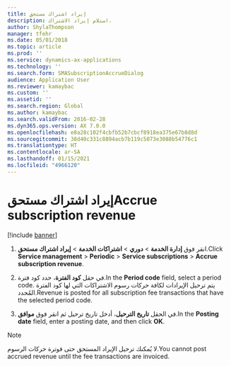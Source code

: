 ```yaml
---
title: إيراد اشتراك مستحق
description: استلام إيراد الاشتراك.
author: ShylaThompson
manager: tfehr
ms.date: 05/01/2018
ms.topic: article
ms.prod: ''
ms.service: dynamics-ax-applications
ms.technology: ''
ms.search.form: SMASubscriptionAccrueDialog
audience: Application User
ms.reviewer: kamaybac
ms.custom: ''
ms.assetid: ''
ms.search.region: Global
ms.author: kamaybac
ms.search.validFrom: 2016-02-28
ms.dyn365.ops.version: AX 7.0.0
ms.openlocfilehash: e8a28c102f4cbfb52b7cbcf8918ea375e67b8d8d
ms.sourcegitcommit: 38d40c331c8894acb7b119c5073e3088b54776c1
ms.translationtype: HT
ms.contentlocale: ar-SA
ms.lasthandoff: 01/15/2021
ms.locfileid: "4966120"
---
```

# <a name="accrue-subscription-revenue"></a><span data-ttu-id="0ed12-103">إيراد اشتراك مستحق</span><span class="sxs-lookup"><span data-stu-id="0ed12-103">Accrue subscription revenue</span></span> 

[!include [banner](../includes/banner.md)]


1.  <span data-ttu-id="0ed12-104">انقر فوق **إدارة الخدمة** \> **دوري** \> **اشتراكات الخدمة** \> **إيراد اشتراك مستحق**.</span><span class="sxs-lookup"><span data-stu-id="0ed12-104">Click **Service management** \> **Periodic** \> **Service subscriptions** \> **Accrue subscription revenue**.</span></span>

2.  <span data-ttu-id="0ed12-105">في حقل **كود الفترة**، حدد كود فترة.</span><span class="sxs-lookup"><span data-stu-id="0ed12-105">In the **Period code** field, select a period code.</span></span> <span data-ttu-id="0ed12-106">يتم ترحيل الإيرادات لكافة حركات رسوم الاشتراكات التي لها كود الفترة المُحدد.</span><span class="sxs-lookup"><span data-stu-id="0ed12-106">Revenue is posted for all subscription fee transactions that have the selected period code.</span></span>

3.  <span data-ttu-id="0ed12-107">في الحقل **تاريخ الترحيل**، أدخل تاريخ ترحيل ثم انقر فوق **موافق**.</span><span class="sxs-lookup"><span data-stu-id="0ed12-107">In the **Posting date** field, enter a posting date, and then click **OK**.</span></span>


> [!NOTE]
> <P><span data-ttu-id="0ed12-108">لا يُمكنك ترحيل الإيراد المستحق حتى فوترة حركات الرسوم.</span><span class="sxs-lookup"><span data-stu-id="0ed12-108">You cannot post accrued revenue until the fee transactions are invoiced.</span></span><P>


  


